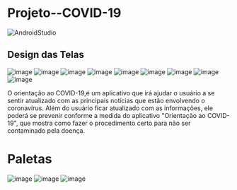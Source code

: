 # Projeto--COVID-19

![AndroidStudio](https://img.shields.io/badge/Android-Studio-brightgreen)

## Design das Telas
![image](https://user-images.githubusercontent.com/52284130/87252831-95eb3600-c44c-11ea-8fe3-1eeddd8e14d3.png)
![image](https://user-images.githubusercontent.com/52284130/87252833-9c79ad80-c44c-11ea-8159-1b436e09b3e0.png)
![image](https://user-images.githubusercontent.com/52284130/87252835-a26f8e80-c44c-11ea-9b3c-354cf965b2b8.png)
![image](https://user-images.githubusercontent.com/52284130/87252840-a69bac00-c44c-11ea-83bc-8b33aff8800a.png)
![image](https://user-images.githubusercontent.com/52284130/87452755-fc508f80-c5d7-11ea-8e4c-21c5458b5e0e.png)
![image](https://user-images.githubusercontent.com/52284130/87452814-0d010580-c5d8-11ea-98c2-fe8bcb3d3bfc.png)
![image](https://user-images.githubusercontent.com/52284130/87252847-abf8f680-c44c-11ea-9d30-45adfbbb899c.png)
![image](https://user-images.githubusercontent.com/52284130/87252856-b5825e80-c44c-11ea-96ca-c6988c161575.png)
![image](https://user-images.githubusercontent.com/52284130/87252858-ba471280-c44c-11ea-8d34-066c7acb9211.png)

O orientação ao COVID-19,é um aplicativo que irá ajudar o usuário a se sentir atualizado com as principais notícias
que estão envolvendo o coronavírus. Além do usuário ficar atualizado com as informações, ele poderá se prevenir conforme a medida do aplicativo "Orientação ao COVID-19", que mostra como fazer o procedimento certo para não ser contaminado pela doença.

# Paletas

![image](https://user-images.githubusercontent.com/52284130/87453604-1b9bec80-c5d9-11ea-9edc-953905115bf8.png)
![image](https://user-images.githubusercontent.com/52284130/87453623-248cbe00-c5d9-11ea-9489-776e694e9bfc.png)
![image](https://user-images.githubusercontent.com/52284130/87453635-2bb3cc00-c5d9-11ea-890e-28f2da125ddb.png)
